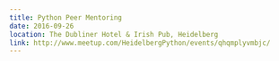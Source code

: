 ```yaml
---
title: Python Peer Mentoring
date: 2016-09-26
location: The Dubliner Hotel & Irish Pub, Heidelberg
link: http://www.meetup.com/HeidelbergPython/events/qhqmplyvmbjc/
---
```

